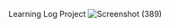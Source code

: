 Learning Log Project
![Screenshot (389)](https://github.com/user-attachments/assets/2d3f2e22-feaa-457a-8bef-6bcded93eb37)

